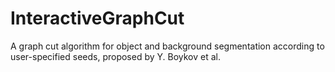 # InteractiveGraphCut
A graph cut algorithm for object and background segmentation according to user-specified seeds, proposed by Y. Boykov et al.
